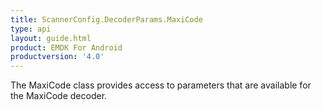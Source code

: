 ```yaml
---
title: ScannerConfig.DecoderParams.MaxiCode
type: api
layout: guide.html
product: EMDK For Android
productversion: '4.0'
---
```



The MaxiCode class provides access to parameters that are available
 for the MaxiCode decoder.












